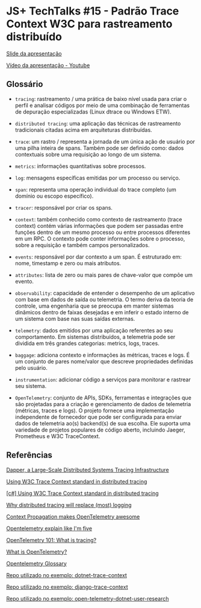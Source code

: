 # JS+ TechTalks #15 - Padrão Trace Context W3C para rastreamento distribuído

[Slide da apresentação](https://drive.google.com/file/d/1JDN2v-sFWRdPqQGFcSHQwj3D5tiJ4Qud/view?usp=sharing)

[Vídeo da apresentação - Youtube](https://www.youtube.com/watch?v=jCjPL_80bpA)

## Glossário

- `tracing`: rastreamento / uma prática de baixo nível usada para criar o perfil e analisar códigos por meio de uma combinação de ferramentas de depuração especializadas (Linux dtrace ou Windows ETW).

- `distributed tracing`: uma aplicação das técnicas de rastreamento tradicionais citadas acima em arquiteturas distribuídas.

- `trace`: um rastro / representa a jornada de um única ação de usuário por uma pilha inteira de spans. Também pode ser definido como: dados contextuais sobre uma requisição ao longo de um sistema.

- `metrics`: informações quantitativas sobre processos.

- `log`: mensagens específicas emitidas por um processo ou serviço.

- `span`: representa uma operação individual do trace completo (um domínio ou escopo específico).

- `tracer`: responsável por criar os spans.

- `context`: também conhecido como contexto de rastreamento (trace context) contém várias informações que podem ser passadas entre funções dentro de um mesmo processo ou entre processos diferentes em um RPC. O contexto pode conter informações sobre o processo, sobre a requisição e também campos personalizados.

- `events`: responsável por dar contexto a um span. É estruturado em: nome, timestamp e zero ou mais atributos.

- `attributes`: lista de zero ou mais pares de chave-valor que compõe um evento.

- `observability`: capacidade de entender o desempenho de um aplicativo com base em dados de saída ou telemetria. O termo deriva da teoria de controle, uma engenharia que se preocupa em manter sistemas dinâmicos dentro de faixas desejadas e em inferir o estado interno de um sistema com base nas suas saídas externas.

- `telemetry`: dados emitidos por uma aplicação referentes ao seu comportamento. Em sistemas distribuídos, a telemetria pode ser dividida em três grandes categorias: metrics, logs, traces.

- `baggage`: adiciona contexto e informações às métricas, traces e logs. É um conjunto de pares nome/valor que descreve propriedades definidas pelo usuário.

- `instrumentation`: adicionar código a serviços para monitorar e rastrear seu sistema.

- `OpenTelemetry`: conjunto de APIs, SDKs, ferramentas e integrações que são projetadas para a criação e gerenciamento de dados de telemetria (métricas, traces e logs). O projeto fornece uma implementação independente de fornecedor que pode ser configurada para enviar dados de telemetria ao(s) backend(s) de sua escolha. Ele suporta uma variedade de projetos populares de código aberto, incluindo Jaeger, Prometheus e W3C TraceContext.

## Referências

[Dapper, a Large-Scale Distributed Systems Tracing Infrastructure](https://research.google/pubs/pub36356/)

[Using W3C Trace Context standard in distributed tracing](https://dev.to/luizhlelis/using-w3c-trace-context-standard-in-distributed-tracing-3743)

[[c#] Using W3C Trace Context standard in distributed tracing](https://dev.to/luizhlelis/c-using-w3c-trace-context-standard-in-distributed-tracing-1nm0)

[Why distributed tracing will replace (most) logging](https://www.youtube.com/watch?v=Hv98hU3nj0U)

[Context Propagation makes OpenTelemetry awesome](https://www.youtube.com/watch?v=gviWKCXwyvY)

[Opentelemetry explain like I'm five](https://go.lightstep.com/rs/260-KGM-472/images/opentelemetry-explain-like-im-five.pdf)

[OpenTelemetry 101: What is tracing?](https://lightstep.com/blog/opentelemetry-101-what-is-tracing/)

[What is OpenTelemetry?](https://opentelemetry.io/docs/concepts/what-is-opentelemetry/)

[Opentelemetry Glossary](https://opentelemetry.io/docs/concepts/glossary/)

[Repo utilizado no exemplo: dotnet-trace-context](https://github.com/luizhlelis/dotnet-trace-context)

[Repo utilizado no exemplo: django-trace-context](https://github.com/luizhlelis/django-trace-context)

[Repo utilizado no exemplo: open-telemetry-dotnet-user-research](https://github.com/luizhlelis/open-telemetry-dotnet-user-research)
